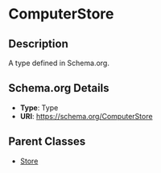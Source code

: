 # ComputerStore

## Description
A type defined in Schema.org.

## Schema.org Details
- **Type**: Type
- **URI**: https://schema.org/ComputerStore

## Parent Classes
- [Store](../Store.md)

